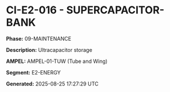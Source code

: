 # CI-E2-016 - SUPERCAPACITOR-BANK

**Phase:** 09-MAINTENANCE

**Description:** Ultracapacitor storage

**AMPEL:** AMPEL-01-TUW (Tube and Wing)

**Segment:** E2-ENERGY

**Generated:** 2025-08-25 17:27:29 UTC
